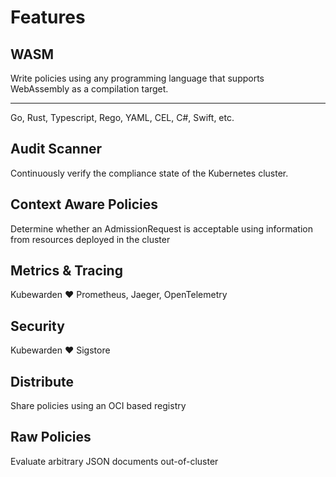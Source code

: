 # Features


## WASM

Write policies using any programming language that supports WebAssembly as a compilation target.

---

Go, Rust, Typescript, Rego, YAML, CEL, C#, Swift, etc.


## Audit Scanner

Continuously verify the compliance state of the Kubernetes cluster.


## Context Aware Policies

Determine whether an AdmissionRequest is acceptable using information from resources deployed in the cluster


## Metrics & Tracing

Kubewarden &#10084; Prometheus, Jaeger, OpenTelemetry


## Security

Kubewarden &#10084; Sigstore


## Distribute

Share policies using an OCI based registry


## Raw Policies 

Evaluate arbitrary JSON documents out-of-cluster

